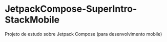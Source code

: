 # JetpackCompose-SuperIntro-StackMobile
Projeto de estudo sobre Jetpack Compose (para desenvolvimento mobile) 
